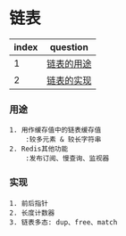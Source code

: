 # 链表

index|question
---|---
1|[链表的用途](#用途)
2|[链表的实现](#实现)

### 用途
```
1. 用作缓存值中的链表缓存值
    :较多元素 & 较长字符串
2. Redis其他功能
    :发布订阅、慢查询、监视器
```

### 实现
```
1. 前后指针
2. 长度计数器
3. 链表多态: dup、free、match
```

